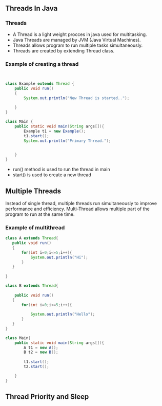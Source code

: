 ## Threads In Java

### Threads
- A Thread is a light weight procces in java used for multitasking.
- Java Threads are managed by JVM (Java Virtual Machines).
- Threads allows program to run multiple tasks simultaneously.
- Threads are created by extending Thread class.

### Example of creating a thread

```java


class Example extends Thread {
    public void run() 
    {
        System.out.println("New Thread is started.."); 
        
    }
}

class Main {
    public static void main(String args[]){
        Example t1 = new Example();
        t1.start();
        System.out.println("Primary Thread.");

        
    }
}


```

- run() method is used to run the thread in main 
- start() is used to create a new thread


## Multiple Threads

Instead of single thread, multiple threads run simultaneously to improve performance and efficiency.
Multi-Thread allows multiple part of the program to run at the same time.

### Example of multithread

```java
class A extends Thread{
   public void run()
   {
       for(int i=0;i<=5;i++){
           System.out.println("Hi");
       }
   }
    
}

class B extends Thread{
    
    public void run()
   {
       for(int i=0;i<=5;i++){
           
           System.out.println("Hello");
       }
   }
}

class Main{
    public static void main(String args[]){
        A t1 = new A();
        B t2 = new B();
        
        t1.start();
        t2.start();

    }
}

```

## Thread Priority and Sleep

